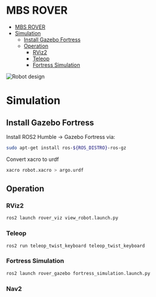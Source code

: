 # MBS ROVER

- [MBS ROVER](#mbs-rover)
- [Simulation](#simulation)
  - [Install Gazebo Fortress](#install-gazebo-fortress)
  - [Operation](#operation)
    - [RViz2](#rviz2)
    - [Teleop](#teleop)
    - [Fortress Simulation](#fortress-simulation)


![Robot design](assets/robot_design.gif)

# Simulation

## Install Gazebo Fortress 
Install ROS2 Humble -> Gazebo Fortress via:

```bash
sudo apt-get install ros-${ROS_DISTRO}-ros-gz
```


Convert xacro to urdf 
```bash
xacro robot.xacro > argo.urdf 
```

## Operation

### RViz2

```bash
ros2 launch rover_viz view_robot.launch.py
```


### Teleop

```bash
ros2 run teleop_twist_keyboard teleop_twist_keyboard 
```

### Fortress Simulation


```bash
ros2 launch rover_gazebo fortress_simulation.launch.py
```


### Nav2